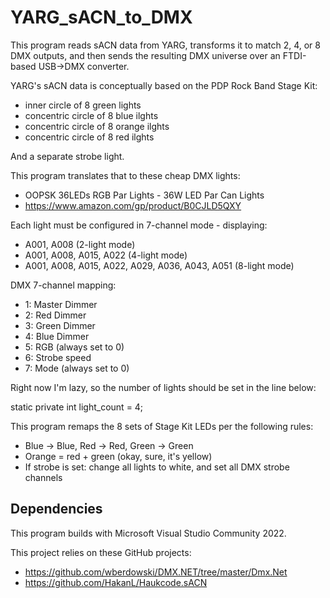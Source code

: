 # YARG_sACN_to_DMX

This program reads sACN data from YARG,
transforms it to match 2, 4, or 8 DMX outputs,
and then sends the resulting DMX universe
over an FTDI-based USB->DMX converter.

YARG's sACN data is conceptually based on the PDP Rock Band Stage Kit:
- inner circle of 8 green lights
- concentric circle of 8 blue ilghts
- concentric circle of 8 orange ilghts
- concentric circle of 8 red ilghts

And a separate strobe light.

This program translates that to these cheap DMX lights:
- OOPSK 36LEDs RGB Par Lights - 36W LED Par Can Lights
- https://www.amazon.com/gp/product/B0CJLD5QXY

Each light must be configured in 7-channel mode - displaying:
- A001, A008 (2-light mode)
- A001, A008, A015, A022 (4-light mode)
- A001, A008, A015, A022, A029, A036, A043, A051 (8-light mode)

DMX 7-channel mapping:
- 1: Master Dimmer
- 2: Red Dimmer
- 3: Green Dimmer
- 4: Blue Dimmer
- 5: RGB (always set to 0)
- 6: Strobe speed
- 7: Mode (always set to 0)

Right now I'm lazy, so the number of lights should be set in the line below:
 
  static private int light_count = 4;

This program remaps the 8 sets of Stage Kit LEDs per the following rules:
- Blue -> Blue, Red -> Red, Green -> Green
- Orange = red + green (okay, sure, it's yellow)
- If strobe is set: change all lights to white, and set all DMX strobe channels

## Dependencies

This program builds with Microsoft Visual Studio Community 2022.

This project relies on these GitHub projects:
- https://github.com/wberdowski/DMX.NET/tree/master/Dmx.Net
- https://github.com/HakanL/Haukcode.sACN

